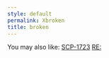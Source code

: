```yaml
---
style: default
permalink: Xbroken
title: broken
---
```

You may also like:
[SCP-1723](http://scp-wiki.net/scp-1723)
[RE:](http://scp-wiki.net/this-memorandum-does-not-exist)